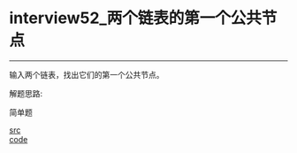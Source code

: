 # interview52_两个链表的第一个公共节点

---

输入两个链表，找出它们的第一个公共节点。


解题思路:

简单题

[src](https://leetcode-cn.com/problems/liang-ge-lian-biao-de-di-yi-ge-gong-gong-jie-dian-lcof/) <br>
[code](code/interview52.c) <br>
